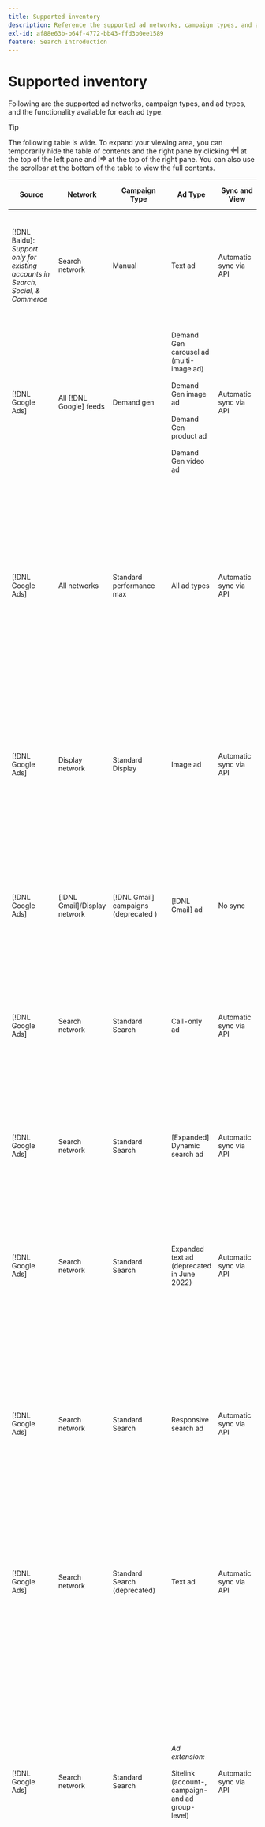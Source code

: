 ```yaml
---
title: Supported inventory
description: Reference the supported ad networks, campaign types, and ad types.
exl-id: af88e63b-b64f-4772-bb43-ffd3b0ee1589
feature: Search Introduction
---
```

# Supported inventory

Following are the supported ad networks, campaign types, and ad types, and the functionality available for each ad type. 

>[!TIP]
>
>The following table is wide. To expand your viewing area, you can temporarily hide the table of contents and the right pane by clicking ![Hide left pane](/help/dsp/assets/hide-left-pane.png "Hide left pane") at the top of the left pane and ![Hide right pane](/help/dsp/assets/hide-right-pane.png "Hide right pane") at the top of the right pane. You can also use the scrollbar at the bottom of the table to view the full contents.

| Source | Network | Campaign Type | Ad Type | Sync and View | Create/Edit | Track[^1] | Optimize[^2] | Report | Adobe Analytics Support[^3] |
|----|----|----|----|----|----|----|----|----|----|
| [!DNL Baidu]: *Support only for existing accounts in Search, Social, & Commerce* | Search network | Manual | Text ad | Automatic sync via API | Create/edit using [campaign management views](/help/search-social-commerce/campaign-management/campaigns/campaign-management-options.md) and [bulksheets](/help/search-social-commerce/campaign-management/bulksheets/bulksheet-about.md) | Yes | Campaigns with Manual CPC bid strategy only | Ad-level data | [!DNL Analytics] data to Search, Social, & Commerce<br><br>Ad-level data from Search, Social, & Commerce to | [!DNL Analytics] |
| [!DNL Google Ads] | All [!DNL Google] feeds | Demand gen | Demand Gen carousel ad (multi-image ad)<br><br>Demand Gen image ad<br><br>Demand Gen product ad<br><br>Demand Gen video ad | Automatic sync via API | No create/edit options | Yes | Carousel and image ads only; hybrid portfolios only<br><br>Bids and bid strategy targets are set at the campaign level, along with campaign budgets, as applicable for the optimization type. | Ad-level data | Ad-level data to Search, Social, & Commerce [using the upgraded AMO ID tracking code](/help/integrations/analytics/ids.md#amo-id-formats)[^4]<br><br>Ad-level data from Search, Social, & Commerce to | [!DNL Analytics] |
| [!DNL Google Ads] | All networks | Standard performance max | All ad types | Automatic sync via API | Create/edit campaign and upload ad assets within campaign settings in [!UICONTROL Campaigns] > [!UICONTROL Campaigns]<br><br>Only required settings are available. For optional settings and listing groups, log in to the [!DNL [!DNL Google Ads] Ads] editor. | Yes | In hybrid portfolios only<br><br>Bid strategy targets are set at the campaign level, along with campaign budgets. | Campaign-level data<br><br>Data for listing groups isn't available, and the ad network doesn't provide ad-level data. | [!DNL Analytics] data to Search, Social, & Commerce<br><br>Campaign-level data from Search, Social, & Commerce to Analytics. Requires the upgraded [AMO ID tracking code](/help/integrations/analytics/ids.md#amo-id-formats). |
| [!DNL Google Ads] | Display network | Standard Display | Image ad | Automatic sync via API | Edit URL and status only using [bulksheets](/help/search-social-commerce/campaign-management/bulksheets/bulksheet-about.md) | Yes, when you manually add click tracking tags to tracking templates within the ad network | &mdash; | Ad-level data, but no view-through data | [!DNL Analytics] data to Search, Social, & Commerce<br><br>Ad-level data from Search, Social, & Commerce to Analytics, but no view-through data |
| [!DNL Google Ads] | [!DNL Gmail]/Display network | [!DNL Gmail] campaigns (deprecated ) | [!DNL Gmail] ad | No sync | No create/edit options | &mdash; | &mdash; | Legacy campaign-level data only | Legacy Analytics data to Search, Social, & Commerce<br><br>Legacy campaign-level data from Search, Social, & Commerce to | [!DNL Analytics] |
| [!DNL Google Ads] | Search network | Standard Search | Call-only ad | Automatic sync via API | Create/edit using [campaign management views](/help/search-social-commerce/campaign-management/campaigns/campaign-management-options.md) | Yes, using the account-level landing page suffix and tracking template or by manually adding them at the ad level within [!DNL [!DNL Google Ads] Ads] Manager | &mdash; | Ad group-level impressions and clicks from the ad network only; no revenue | &mdash; |
| [!DNL Google Ads] | Search network | Standard Search | \[Expanded\] Dynamic search ad | Automatic sync via API | Create/edit using [campaign management views](/help/search-social-commerce/campaign-management/campaigns/campaign-management-options.md) and [bulksheets](/help/search-social-commerce/campaign-management/bulksheets/bulksheet-about.md) | Yes | Yes<br><br>For ad groups when the campaign specifies a website domain; otherwise, for dynamic search targets. | Campaign- and ad group-level data<br><br>The ad network doesn't provide ad-level data. | [!DNL Analytics] data to Search, Social, & Commerce<br><br>Campaign- and ad group-level data from Search, Social, & Commerce to | [!DNL Analytics] |
| [!DNL Google Ads] | Search network | Standard Search | Expanded text ad (deprecated in June 2022) | Automatic sync via API | Deletion only using [campaign management views](/help/search-social-commerce/campaign-management/campaigns/campaign-management-options.md), [bulksheets](/help/search-social-commerce/campaign-management/bulksheets/bulksheet-about.md), and [inventory management feeds](/help/search-social-commerce/campaign-management/inventory-feeds/inventory-feeds-about.md) | Yes | &mdash; | Ad-level data | [!DNL Analytics] data to Search, Social, & Commerce<br><br>Ad-level data from Search, Social, & Commerce to | [!DNL Analytics] |
| [!DNL Google Ads] | Search network | Standard Search | Responsive search ad | Automatic sync via API | Create/edit using [campaign management views](/help/search-social-commerce/campaign-management/campaigns/campaign-management-options.md), [bulksheets](/help/search-social-commerce/campaign-management/bulksheets/bulksheet-about.md), and [inventory management feeds](/help/search-social-commerce/campaign-management/inventory-feeds/inventory-feeds-about.md) | Yes | Yes | Ad-level data for all available ad elements<br><br><b>Note:</b> [!DNL [!DNL Google Ads] Ads] doesn't provide data outside of its native editors about the text combinations that were displayed as ads. For more information about reporting for each text combination, see the [[!DNL [!DNL Google Ads] Ads] documentation](https://support.google.com/google-ads/answer/7684791). | [!DNL Analytics] data to Search, Social, & Commerce<br><br>Ad-level data from Search, Social, & Commerce to | [!DNL Analytics] |
| [!DNL Google Ads] | Search network | Standard Search (deprecated) | Text ad | Automatic sync via API | Status changes to existing ads only using [bulksheets](/help/search-social-commerce/campaign-management/bulksheets/bulksheet-about.md) | Yes | Yes | Ad-level data | [!DNL Analytics] data to Search, Social, & Commerce<br><br>Ad-level data from Search, Social, & Commerce to | [!DNL Analytics] |
| [!DNL Google Ads] | Search network | Standard Search | <i>Ad extension:</i><br><br>Sitelink (account-, campaign-and ad group-level) | Automatic sync via API | Create/edit using [campaign management views](/help/search-social-commerce/campaign-management/campaigns/campaign-management-options.md) and [bulksheets](/help/search-social-commerce/campaign-management/bulksheets/bulksheet-about.md) | &mdash;<br><br>Sitelinks have a &quot;Tracking Template&quot; field, but Search, Social, & Commerce maps clicks and resulting conversions to the associated keyword, not to the individual sitelink. | &mdash; Search, Social, & Commerce doesn't optimize to the sitelink. Instead, it optimizes to the keyword associated with the ad in which the sitelink is included. | &mdash;<br><br>Data for the associated keyword is available. In [!DNL Google Ads], you can see sitelink-level performance data on the [!DNL Campaigns] tab &gt; [!DNL Ad Extensions] tab.<br><br>To see which individual conversions resulted from a click on a sitelink, generate a [Transaction Report](/help/search-social-commerce/reports/management/basic-advanced/transaction-report.md). The [!UICONTROL Link Type] column value for a sitelink is <code>sl:&lt;Sitelink text&gt;</code>, such as sl:See Current Offers. | Data for the associated keyword only from Search, Social, & Commerce to | [!DNL Analytics] |
| [!DNL Google Ads] | Search network | Standard Search | <i>Other ad extensions:</i><br><br>Callout extension<br><br>Location extension<br><br>Phone extension | Automatic sync via API | Manage callout and phone extensions using [campaign management views](/help/search-social-commerce/campaign-management/campaigns/campaign-management-options.md).<br><br>Location extensions aren't available; your existing location extension associations are synced but can only be deleted. | &mdash;<br><br>Sitelinks have a &quot;Tracking Template&quot; field, but Search, Social, & Commerce maps clicks and resulting conversions to the associated keyword, not to the individual sitelink.<br><br>The other types of ad extensions have no URL to track, and Search, Social, & Commerce can't map conversion data to them. | &mdash; | &mdash;<br><br>[!DNL Google Ads] maps the clicks on an ad extension to the keyword associated with the ad in which the extension is included.<br><br>No cost or click data at the extension level is available in Search, Social, & Commerce. In [!DNL Google Ads], you can see cost and click data at the extension level on the [!DNL Campaigns] tab &gt; [!DNL Ad Extensions] tab.<br><br>To see which individual conversions resulted from a click on a Sitelink, generate a [Transaction Report](/help/search-social-commerce/reports/management/basic-advanced/transaction-report.md). The [!UICONTROL Link Type] column for a sitelink is <code>sl:&lt;Sitelink text&gt;</code>, such as sl:See Current Offers. | Data for the associated keyword only from Search, Social, & Commerce to | [!DNL Analytics] |
| [!DNL Google Ads] | Shopping network | Standard shopping | Product shopping ad (Creative type &quot;Product&quot;) | Automatic sync via API | The ad copy is generated automatically for product groups in the ad group. Edit ad status only using [bulksheets](/help/search-social-commerce/campaign-management/bulksheets/bulksheet-about.md) and [inventory management feeds](/help/search-social-commerce/campaign-management/inventory-feeds/inventory-feeds-about.md)<br><br>You can create the parent campaigns, ad groups, and product groups, and edit their status only, using [campaign management views](/help/search-social-commerce/campaign-management/campaigns/campaign-management-options.md), [bulksheets](/help/search-social-commerce/campaign-management/bulksheets/bulksheet-about.md) and [inventory management feeds](/help/search-social-commerce/campaign-management/inventory-feeds/inventory-feeds-about.md). | Yes, when you manually add click tracking tags to tracking templates within the ad network | Yes | Campaign-, ad group-, and product group-level data [!DNL Google Ads] doesn't provide ad-level performance data for shopping campaigns. | [!DNL Analytics] data to Search, Social, & Commerce<br><br>Campaign-, ad group-, and product group-level data from Search, Social, & Commerce to | [!DNL Analytics] |
| [!DNL Google Ads] | [!DNL YouTube] | Video | Video ad | Sync via API requires [opt in](/help/search-social-commerce/tools/sync-inventory.md)<br><br>Basic ad details only, without thumbnails | No create/edit options  | Yes, when you manually add click tracking tags to tracking templates within the ad network | Campaigns with the [!UICONTROL Maximize Conversions] bid strategy in hybrid portfolios only<br><br>The hybrid portfolio must include only [!DNL YouTube] campaigns. | Campaign- and ad group-level data<br><br>The ad network doesn't provide ad-level data. | [!DNL Analytics] data to Search, Social, & Commerce<br><br>Campaign- and ad group-level data from Search, Social, & Commerce to | [!DNL Analytics] |
| [!DNL Microsoft Advertising] | All networks | Standard performance max | All ad types | Automatic sync via API | Create/edit campaigns in [!UICONTROL Campaigns] > [!UICONTROL Campaigns]. | Yes | In hybrid portfolios only<br><br>Bid strategy targets are set at the campaign level, along with campaign budgets. | Asset group-level data<br><br>The ad network doesn't provide ad-level data. | [!DNL Analytics] data to Search, Social, & Commerce<br><br>Asset group-level data from Search, Social, & Commerce to | [!DNL Analytics] |
| [!DNL Microsoft Advertising] | Audience network | Audience Campaign types:<br><br>&quot;[!UICONTROL Audience (image)]&quot; and &quot;[!UICONTROL Audience] (feed)&quot;) | Responsive ad<br><br>Includes image-based ads and product feed-based ads for the audience network only | Automatic sync via API | Create/edit using [campaign management views](/help/search-social-commerce/campaign-management/campaigns/campaign-management-options.md) and [bulksheets](/help/search-social-commerce/campaign-management/bulksheets/bulksheet-about.md) | Yes | Enhanced CPC (eCPC) campaigns; campaigns with the [!UICONTROL Maximize Conversions] bid strategy in hybrid portfolios | Ad-level data | [!DNL Analytics] data to Search, Social, & Commerce<br><br>Ad-level data from Search, Social, & Commerce to | [!DNL Analytics] |
| [!DNL Microsoft Advertising] | Audience network | [!UICONTROL Audience Video] | Responsive ad | Automatic sync via API | Create parent campaigns and ad groups using [campaign management views](/help/search-social-commerce/campaign-management/campaigns/campaign-management-options.md). | Yes | Yes for enhanced CPC (eCPC) campaigns<br><br>Not available for CPM campaigns | Ad-level data | [!DNL Analytics] data to Search, Social, & Commerce<br><br>Ad-level data from Search, Social, & Commerce to | [!DNL Analytics] |
| [!DNL Microsoft Advertising] | Audience network | [!UICONTROL Audience CTV Video] | Responsive ad | Automatic sync via API | Create parent campaigns and ad groups using [campaign management views](/help/search-social-commerce/campaign-management/campaigns/campaign-management-options.md). | Yes | Yes for enhanced CPC (eCPC) campaigns<br><br>Not available for CPM campaigns | Ad-level data | [!DNL Analytics] data to Search, Social, & Commerce<br><br>Ad-level data from Search, Social, & Commerce to | [!DNL Analytics] |
| [!DNL Microsoft Advertising] | Audience network | Search | Expanded text ad with &quot;[!DNL Prefer Audience Ad Format]&quot; selected | Automatic sync via API | Create/edit using [campaign management views](/help/search-social-commerce/campaign-management/campaigns/campaign-management-options.md)<br><br>No support for image ad extensions | Yes | Yes | Ad-level data | [!DNL Analytics] data to Search, Social, & Commerce<br><br>Ad-level data from Search, Social, & Commerce to | [!DNL Analytics] |
| [!DNL Microsoft Advertising] | Audience and search networks | Shopping campaigns for brands:<br><br>Brand shopping: uses the bid strategy [!UICONTROL Manual CPC]<br><br>Brand promotions: uses the bid strategy [!UICONTROL Cost per Sale] | Product ad | Automatic sync via API | Create the parent campaign, ad group, and product groups using [campaign management views](/help/search-social-commerce/campaign-management/campaigns/campaign-management-options.md). | Yes | No | Product group-level data | [!DNL Analytics] data to Search, Social, & Commerce<br><br>Product group-level data from Search, Social, & Commerce to | [!DNL Analytics] |
| [!DNL Microsoft Advertising] | [!DNL Microsoft Store] | Store Ad | Product ad | Automatic sync via API | Create the parent campaign, ad group, and product groups using [campaign management views](/help/search-social-commerce/campaign-management/campaigns/campaign-management-options.md). | Yes | Yes for [!UICONTROL Manual CPC] campaigns. <br><br>Not available for [!UICONTROL Manual CPA] campaigns. | Product group-level data | [!DNL Analytics] data to Search, Social, & Commerce<br><br>Product group-level data from Search, Social, & Commerce to | [!DNL Analytics] |
| [!DNL Microsoft Advertising] | Search network | Search | \[Expanded\] Dynamic search ad | Automatic sync via API | Create/edit using [campaign management views](/help/search-social-commerce/campaign-management/campaigns/campaign-management-options.md) and [bulksheets](/help/search-social-commerce/campaign-management/bulksheets/bulksheet-about.md) | Yes | Yes | Ad-level data | [!DNL Analytics] data to Search, Social, & Commerce<br><br>Ad-level data from Search, Social, & Commerce to | [!DNL Analytics] |
| [!DNL Microsoft Advertising] | Search network | Search | Expanded text ad (deprecated in February 2023) | Automatic sync via API | Edit status for existing ads only using [campaign management views](/help/search-social-commerce/campaign-management/campaigns/campaign-management-options.md), [bulksheets](/help/search-social-commerce/campaign-management/bulksheets/bulksheet-about.md), and [inventory management feeds](/help/search-social-commerce/campaign-management/inventory-feeds/inventory-feeds-about.md) | Yes | Yes | Ad-level data | [!DNL Analytics] data to Search, Social, & Commerce<br><br>Ad-level data from Search, Social, & Commerce to | [!DNL Analytics] |
| [!DNL Microsoft Advertising] | Search network | Search | Multimedia ad | Automatic sync via API | Create/edit using [campaign management views](/help/search-social-commerce/campaign-management/campaigns/campaign-management-options.md). Edit support also for status and URLs only in [bulksheets](/help/search-social-commerce/campaign-management/bulksheets/bulksheet-about.md) | Yes | Yes | Ad-level data | [!DNL Analytics] data to Search, Social, & Commerce<br><br>Ad-level data from Search, Social, & Commerce to | [!DNL Analytics] |
| [!DNL Microsoft Advertising] | Search network | Search | Responsive search ad | Automatic sync via API | Create/edit using [campaign management views](/help/search-social-commerce/campaign-management/campaigns/campaign-management-options.md), [bulksheets](/help/search-social-commerce/campaign-management/bulksheets/bulksheet-about.md), and [inventory management feeds](/help/search-social-commerce/campaign-management/inventory-feeds/inventory-feeds-about.md) | Yes | Yes | Ad-level data | [!DNL Analytics] data to Search, Social, & Commerce<br><br>Ad-level data from Search, Social, & Commerce to | [!DNL Analytics] |
| [!DNL Microsoft Advertising] | Search network | Search | Standard text ad (deprecated in 2017) | Automatic sync via API | Edit only using [campaign management views](/help/search-social-commerce/campaign-management/campaigns/campaign-management-options.md) and [bulksheets](/help/search-social-commerce/campaign-management/bulksheets/bulksheet-about.md) | Yes | Yes | Ad-level data | [!DNL Analytics] data to Search, Social, & Commerce<br><br>Ad-level data from Search, Social, & Commerce to | [!DNL Analytics] |
| [!DNL Microsoft Advertising] | Search network | Standard Search | <i>Ad extension:</i><br><br>Sitelink (campaign-level) | Automatic sync via API | Create/edit using [campaign management views](/help/search-social-commerce/campaign-management/campaigns/campaign-management-options.md) and [bulksheets](/help/search-social-commerce/campaign-management/bulksheets/bulksheet-about.md) | &mdash;<br><br>Campaign-level sitelinks have a &quot;[!UICONTROL Tracking Template]&quot; field, but Search, Social, & Commerce maps clicks and resulting conversions to the associated keyword, not to the individual sitelink. | &mdash;<br><br>Search, Social, & Commerce doesn't optimize to the sitelink. Instead, it optimizes to the keyword associated with the ad in which the sitelink is included. | &mdash;<br><br>Data for the associated keyword is available. For sitelink-level performance data, use [!DNL Microsoft Advertising] ad editor.<br><br>To see which individual conversions resulted from a click on a sitelink, generate a [Transaction Report](/help/search-social-commerce/reports/management/basic-advanced/transaction-report.md). The [!UICONTROL Link Type] column for a sitelink is <code>sl:&lt;Sitelink text&gt;</code>, such as sl:See Current Offers. | Data for the associated keyword only from Search, Social, & Commerce to | [!DNL Analytics] |
| [!DNL Microsoft Advertising] | Shopping network | Standard Shopping | Product ad | Automatic sync via API | Create/edit promotion lines only using [campaign management views](/help/search-social-commerce/campaign-management/campaigns/campaign-management-options.md) and [bulksheets](/help/search-social-commerce/campaign-management/bulksheets/bulksheet-about.md); ads are generated automatically. You can create the parent campaign, ad group, and product groups using [campaign management views](/help/search-social-commerce/campaign-management/campaigns/campaign-management-options.md), [bulksheets](/help/search-social-commerce/campaign-management/bulksheets/bulksheet-about.md), and [inventory management feeds](/help/search-social-commerce/campaign-management/inventory-feeds/inventory-feeds-about.md). | Yes, when you manually add click tracking tags to tracking templates within the ad network | Yes | Ad-level data<br><br>To see which individual conversions resulted from a click on a shopping ad, generate a [Transaction Report](/help/search-social-commerce/reports/management/basic-advanced/transaction-report.md); the [!UICONTROL Link Type] column for a product listing is `pla:&lt;product ID&gt;`, such as pla:8525822. | [!DNL Analytics] data to Search, Social, & Commerce<br><br>Ad-level data from Search, Social, & Commerce to | [!DNL Analytics] |
| [!DNL Microsoft Advertising] | Shopping network: Smart shopping | Smart Shopping (Beta feature in Search, Social, & Commerce) | Product ad | Automatic sync via API by default, but can be [opted out](/help/search-social-commerce/tools/sync-inventory.md) | No create/edit options | Yes, when you manually add click tracking tags to tracking templates within the ad network | Search campaigns with the [!UICONTROL Maximize Conversion Value] and [!UICONTROL tROAS] bid strategies in hybrid portfolios only<br><br>The objective must include only [!DNL Adobe] metrics, and you must enable uploading of Search, Social, & Commerce objectives to [!DNL Microsoft Advertising]. | Ad-level data<br><br>To see which individual conversions resulted from a click on a shopping ad, generate a [Transaction Report](/help/search-social-commerce/reports/management/basic-advanced/transaction-report.md); the [!UICONTROL Link Type] column for a product listing is `pla:&lt;product ID&gt;`, such as pla:8525822. | [!DNL Analytics] data to Search, Social, & Commerce<br><br>Ad-level data from Search, Social, & Commerce to | [!DNL Analytics] |
| [!DNL Naver] | Search network | Website | Text ad | &mdash;<br><br>No sync, but you can manually replicate the account structure and upload daily traffic metrics for reporting and conversion attribution<br><br>See &quot;[Implement [!DNL Naver] tracking-only accounts](/help/search-social-commerce/campaign-management/naver-tracking-only-account-implement.md).&quot; | No create/edit options<br><br>You can manually replicate/edit the account structure using [bulksheet templates](/help/search-social-commerce/campaign-management/bulksheets/bulksheet-about.md). | Yes, when you add click tracking tags to the keyword settings within the ad network | &mdash;<br><br>No bidding | Ad-level data | [!DNL Analytics] data to Search, Social, & Commerce, but not vice versa |
| [!DNL Pinterest] (Sync support ended in 2022) | Search network | Traffic campaigns with search placements only and ad groups with keyword targeting | Promoted pin | No sync<br><br>Legacy account information through 21 July 2022 is available as-read-only. | No create/edit options | &mdash; | &mdash; | Legacy ad-level impressions and clicks from Pinterest only, but no revenue, that was synced through 21 July 2022. | [!DNL Analytics] data to Search, Social, & Commerce, but not vice versa |
| [!DNL Yahoo! Display Network] | Display network | Display | Banner ad, Responsive image ad | Automatic sync via API, but read-only | No create/edit options | Yes, when you manually add click tracking tags to tracking templates within the ad network | Campaigns with [!UICONTROL Manual CPC] bid strategy only<br><br>The same bid is applied to all ads in an ad group. | Ad-level data | [!DNL Analytics] data to Search, Social, & Commerce<br><br>Ad-level data from Search, Social, & Commerce to | [!DNL Analytics] |
| [!DNL Yahoo! Display Network] | Search network | Search | Text ad (long and short) | Automatic sync via API | No create/edit options | Yes, when you manually add click tracking tags to tracking templates within the ad network | Campaigns with Manual CPC bid strategy only<br><br>The same bid is applied to all ads in an ad group. | Ad-level data | [!DNL Analytics] data to Search, Social, & Commerce<br><br>Ad-level data from Search, Social, & Commerce to | [!DNL Analytics] |
| [!DNL Yahoo! Japan Ads] | Search network | Sponsored search | Extended text ad<br><br>(Legacy ads only; deprecated in September 2022 in lieu of responsive search) | Automatic sync via API | Delete only using [campaign management views](/help/search-social-commerce/campaign-management/campaigns/campaign-management-options.md), [bulksheets](/help/search-social-commerce/campaign-management/bulksheets/bulksheet-about.md), and [inventory management feeds](/help/search-social-commerce/campaign-management/inventory-feeds/inventory-feeds-about.md) | Yes | Campaigns with [!UICONTROL Manual CPC] bid strategy only | Ad-level data | [!DNL Analytics] data to Search, Social, & Commerce<br><br>Ad-level data from Search, Social, & Commerce to | [!DNL Analytics] |
| [!DNL Yahoo! Japan Ads] | Search network | Sponsored search | Responsive search ad | Automatic sync via API | No create/edit options | Yes, when you manually add click tracking tags within the ad network | Campaigns with [!UICONTROL Manual CPC] bid strategy only | Ad-level data | [!DNL Analytics] data to Search, Social, & Commerce<br><br>Ad-level data from Search, Social, & Commerce to | [!DNL Analytics] |
| [!DNL Yahoo! Japan Ads] | Search network | Sponsored search | Standard text ad (deprecated in 2017) | Automatic sync via API | Delete only using [bulksheets](/help/search-social-commerce/campaign-management/bulksheets/bulksheet-about.md) | Yes | Campaigns with [!UICONTROL Manual CPC] bid strategy only | Ad-level data | [!DNL Analytics] data to Search, Social, & Commerce<br><br>Ad-level data from Search, Social, & Commerce to | [!DNL Analytics] |
| [!DNL Yahoo Native] (Sync support ended in 2022) | Native network | Native | Text ad | No sync<br><br>Legacy account information through 10 March 2022 is available as read-only. | No create/edit options | &mdash; | &mdash; | &mdash;<br><br>Legacy ad-level data that was synced through 10 March 2022. | [!DNL Analytics] data to Search, Social, & Commerce, but not vice versa |
| [!DNL Yandex] | Search network | Search | Text ad | Automatic sync via API | Create/edit using [campaign management views](/help/search-social-commerce/campaign-management/campaigns/campaign-management-options.md), [bulksheets](/help/search-social-commerce/campaign-management/bulksheets/bulksheet-about.md), and [inventory management feeds](/help/search-social-commerce/campaign-management/inventory-feeds/inventory-feeds-about.md) | Yes | Campaigns with CPC bid strategy only | Ad-level data | [!DNL Analytics] data to Search, Social, & Commerce<br><br>Ad-level data from Search, Social, & Commerce to | [!DNL Analytics] |
| [!DNL Yandex] | Display network | Display/Content | Text ad | Automatic sync via API | Create/edit using [campaign management views](/help/search-social-commerce/campaign-management/campaigns/campaign-management-options.md), [bulksheets](/help/search-social-commerce/campaign-management/bulksheets/bulksheet-about.md), and [inventory management feeds](/help/search-social-commerce/campaign-management/inventory-feeds/inventory-feeds-about.md) | Yes | Campaigns with CPC bid strategy only | Ad-level data | [!DNL Analytics] data to Search, Social, & Commerce<br><br>Ad-level data from Search, Social, & Commerce to | [!DNL Analytics] |

[^1]: For most ad networks and campaign types, when you enable the "[!UICONTROL EF Redirect]" and "[!UICONTROL Auto Upload]" tracking settings for an active campaign (either set at the campaign level or inherited from the account settings), Search, Social, & Commerce automatically creates and uploads tracking URLs for the ad group components to the ad network each time it synchronizes with it. Otherwise, you need to generate tracking URLs and add them to the account, campaign, or campaign component settings. See "[When and how to generate click-tracking URLs by ad network and object](/help/search-social-commerce/tracking/click-tracking-ways-to-generate.md)."

[^2]: For more information, see "[Optimization support by bid strategy](/help/search-social-commerce/new-ui/manage/portfolios/portfolio-about.md#optimization-by-bid-strategy)."

[^3]: Requires an integration with Adobe Analytics. See "[Overview of Analytics for Adobe Advertising](https://experienceleague.adobe.com/docs/advertising/integrations/analytics/overview.html)."

[^4]: [!DNL Analytics] data is sent to Search, Social, & Commerce using the upgraded AMO ID tracking parameter (beginning with `s_kwcid`), regardless of the AMO ID format you normally use for the account. If you normally use the older version of the AMO ID, then we recommend upgrading to the new AMO ID format for the best experience. However, even if your click/cost data and revenue data are tracked using different AMO IDs, both sets of data are fully classified and aggregated under the same campaign and account.
